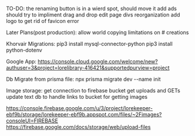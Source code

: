 TO-DO:
the renaming button is in a wierd spot, should move it
add ads
should try to impliment drag and drop edit page divs reorganization
add logo to get rid of favicon error

Later Plans(post production):
allow world copying
limitations on # creations

Khorvair Migrations:
pip3 install mysql-connector-python
pip3 install python-dotenv

Google App:
https://console.cloud.google.com/welcome/new?authuser=3&project=lorelibrary-416421&supportedpurview=project

Db Migrate from prisma file:
npx prisma migrate dev --name init

Image storage:
get connection to firebase bucket
get uploads and GETs
update text db to handle links to bucket for getting images

https://console.firebase.google.com/u/3/project/lorekeeper-ebf9b/storage/lorekeeper-ebf9b.appspot.com/files/~2Fimages?consoleUI=FIREBASE
https://firebase.google.com/docs/storage/web/upload-files
